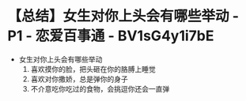 # 【总结】女生对你上头会有哪些举动 - P1 - 恋爱百事通 - BV1sG4y1i7bE

-   女生对你上头会有哪些举动
    1.  喜欢摸你的脸，把头砸在你的胳膊上睡觉
    2.  喜欢对你撒娇，总是弹你的身子
    3.  不介意吃你吃过的食物，会挑逗你还会一直弹